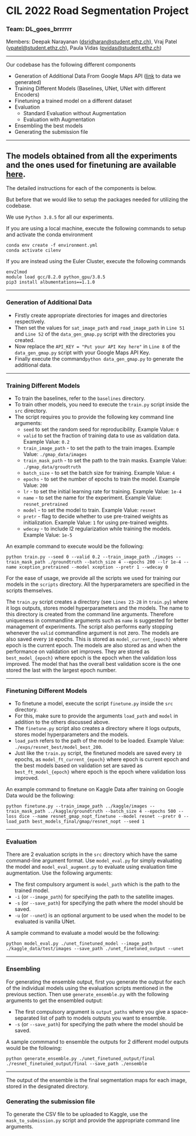 # CIL 2022 Road Segmentation Project 

### Team: DL_goes_brrrrrr
Members: Deepak Narayanan (dsridharan@student.ethz.ch), Vraj Patel (vpatel@student.ethz.ch), Paula Vidas (pvidas@student.ethz.ch)

------
Our codebase has the following different components
- Generation of Additional Data From Google Maps API ([link](https://polybox.ethz.ch/index.php/s/vGz96Lv8Mt8aTwM) to data we generated)
- Training Different Models (Baselines, UNet, UNet with different Encoders)
- Finetuning a trained model on a different dataset
- Evaluation
  - Standard Evaluation without Augmentation
  - Evaluation with Augmentation
- Ensembling the best models
- Generating the submission file

---
The models obtained from all the experiments and the ones used for finetuning are available [here](https://drive.google.com/drive/folders/1jD9yW-o4AmwGWXaErcm8Bbey_3kBeSyU?usp=sharing).
---
The detailed instructions for each of the components is below. 

But before that we would like to setup the packages needed for utilizing the codebase. 

We use ```Python 3.8.5``` for all our experiments. 

If you are using a local machine, execute the following commands to setup and activate the conda environment

```
conda env create -f environment.yml
conda activate cilenv
```

If you are instead using the Euler Cluster, execute the following commands

```
env2lmod
module load gcc/8.2.0 python_gpu/3.8.5
pip3 install albumentations==1.1.0
```
---
### Generation of Additional Data
- Firstly create appropriate directories for images and directories respectively.
- Then set the values for ```sat_image_path``` and ```road_image_path``` in ```Line 51``` and ```Line 52``` of the ```data_gen_gmap.py``` script with the directories you created.  
- Now replace the ```API_KEY = "Put your API Key here"``` in ```Line 8``` of the ```data_gen_gmap.py``` script with your Google Maps API Key.
- Finally execute the command```python data_gen_gmap.py``` to generate the additional data.
---
### Training Different Models
- To train the baselines, refer to the ```baselines``` directory. 
- To train other models, you need to execute the ```train.py``` script inside the ```src``` directory. 
- The script requires you to provide the following key command line arguments:
  - ```seed``` to set the random seed for reproducibility. Example Value: ```0```
  - ```valid``` to set the fraction of training data to use as validation data. Example Value: ```0.2```
  - ```train_image_path``` - to set the path to the train images. Example Value: ```./gmap_data/images```
  - ```train_mask_path``` - to set the path to the train masks. Example Value: ```./gmap_data/groudtruth```
  - ```batch_size``` - to set the batch size for training. Example Value: ```4```
  - ```epochs``` - to set the number of epochs to train the model. Example Value: ```200```
  - ```lr``` - to set the initial learning rate for training. Example Value: ```1e-4```
  - ```name``` - to set the name for the experiment. Example Value: ```resnet_pretrained```
  - ```model``` - to set the model to train. Example Value: ```resnet```
  - ```pretr``` - flag to decide whether to use pre-trained weights as initialization. Example Value: ```1``` for using pre-trained weights.
  - ```wdecay``` - to include l2 regularization while training the models. Example Value: ```1e-5```

An example command to execute would be the following: 
```
python train.py --seed 0 --valid 0.2 --train_image_path ./images --train_mask_path ./groundtruth --batch_size 4 --epochs 200 --lr 1e-4 --name xception_pretrained --model xception --pretr 1 --wdecay 0
```
For the ease of usage, we provide all the scripts we used for training our models in the ```scripts``` directory. All the hyperparameters are specified in the scripts themselves. 

The ```train.py``` script creates a directory (see ```Lines 23-28``` in ```train.py```) where it logs outputs, stores model hyperparameters and the models. The name to this directory is created from the command line arguments. Therefore uniqueness in commandline arguments such as ```name``` is suggested for better management of experiments. The script also performs early stopping whenever the ```valid``` commandline argument is not zero. The models are also saved every ```10``` epochs. This is stored as ```model_current_{epoch}``` where epoch is the current epoch. The models are also stored as and when the performance on validation set improves. They are stored as ```best_model_{epoch}``` where epoch is the epoch when the validation loss improved. The model that has the overall best validation score is the one stored the last with the largest epoch number.

---
### Finetuning Different Models
- To finetune a model, execute the script ```finetune.py``` inside the ```src``` directory. 
- For this, make sure to provide the arguments ```load_path``` and ```model``` in addition to the others discussed above. 
- The ```finetune.py``` script also creates a directory where it logs outputs, stores model hyperparameters and the models.
- ```load_path``` refers to the path of the model to be loaded. Example Value: ```./exps/resnet_best/model_best_200```.
- Just like the ```train.py``` script, the finetuned models are saved every ```10``` epochs, as ```model_ft_current_{epoch}``` where epoch is current epoch and the best models based on validation set are saved as ```best_ft_model_{epoch}``` where epoch is the epoch where validation loss improved.

An example command to finetune on Kaggle Data after training on Google Data would be the following:
```
python finetune.py --train_image_path ../kaggle/images --train_mask_path ../kaggle/groundtruth --batch_size 4 --epochs 500 --loss dice --name resnet_gmap_nopt_finetune --model resnet --pretr 0 --load_path best_models_final/gmap/resnet_nopt --seed 1
```
---
### Evaluation
There are 2 evaluation scripts in the ```src``` directory which have the same command-line argument format. Use ```model_eval.py``` for simply evaluating the model and ```model_eval_augment.py``` to evaluate using evaluation time augmentation. Use the following arguments:
- The first compulsory argument is ```model_path``` which is the path to the trained model.
- ```-i``` (or ```--image_path```) for specifying the path to the satellite images.
- ```-s``` (or ```--save_path```) for specifying the path where the model should be saved.
- ```-u``` (or ```--unet```) is an optional argument to be used when the model to be evaluated is vanilla UNet.

A sample command to evaluate a model would be the following:
```
python model_eval.py ./unet_finetuned_model --image_path ./kaggle_data/test/images --save_path ./unet_finetuned_output --unet
```
---
### Ensembling
For generating the ensemble output, first you generate the output for each of the individual models using the evaluation scripts mentioned in the previous section. Then use ```generate_ensemble.py``` with the following arguments to get the ensembled output:
- The first compulsory argument is ```output_paths``` where you give a space-separated list of path to models outputs you want to ensemble.
- ```-s``` (or ```--save_path```) for specifying the path where the model should be saved.

A sample commmand to ensemble the outputs for 2 different model outputs would be the following:
```
python generate_ensemble.py ./unet_finetuned_output/final ./resnet_finetuned_output/final --save_path ./ensemble
```

---
The output of the ensemble is the final segmentation maps for each image, stored in the designated directory.

### Generating the submission file
To generate the CSV file to be uploaded to Kaggle, use the ```mask_to_submission.py``` script and provide the appropriate command line arguments.

